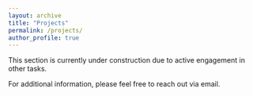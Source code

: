 ```yaml
---
layout: archive
title: "Projects"
permalink: /projects/
author_profile: true
---
```


This section is currently under construction due to active engagement in other tasks. 

For additional information, please feel free to reach out via email. 

